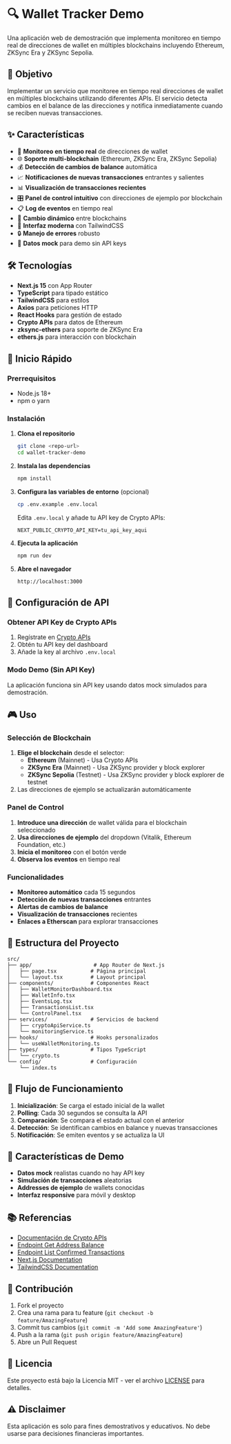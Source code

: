 # 🔍 Wallet Tracker Demo

Una aplicación web de demostración que implementa monitoreo en tiempo real de direcciones de wallet en múltiples blockchains incluyendo Ethereum, ZKSync Era y ZKSync Sepolia.

## 🎯 Objetivo

Implementar un servicio que monitoree en tiempo real direcciones de wallet en múltiples blockchains utilizando diferentes APIs. El servicio detecta cambios en el balance de las direcciones y notifica inmediatamente cuando se reciben nuevas transacciones.

## ✨ Características

- 🔄 **Monitoreo en tiempo real** de direcciones de wallet
- 🌐 **Soporte multi-blockchain** (Ethereum, ZKSync Era, ZKSync Sepolia)
- 💰 **Detección de cambios de balance** automática
- 📈 **Notificaciones de nuevas transacciones** entrantes y salientes
- 📊 **Visualización de transacciones recientes**
- 🎛️ **Panel de control intuitivo** con direcciones de ejemplo por blockchain
- 📋 **Log de eventos** en tiempo real
- 🔄 **Cambio dinámico** entre blockchains
- 🎨 **Interfaz moderna** con TailwindCSS
- 🔒 **Manejo de errores** robusto
- 🧪 **Datos mock** para demo sin API keys

## 🛠️ Tecnologías

- **Next.js 15** con App Router
- **TypeScript** para tipado estático
- **TailwindCSS** para estilos
- **Axios** para peticiones HTTP
- **React Hooks** para gestión de estado
- **Crypto APIs** para datos de Ethereum
- **zksync-ethers** para soporte de ZKSync Era
- **ethers.js** para interacción con blockchain

## 🚀 Inicio Rápido

### Prerrequisitos

- Node.js 18+ 
- npm o yarn

### Instalación

1. **Clona el repositorio**
   ```bash
   git clone <repo-url>
   cd wallet-tracker-demo
   ```

2. **Instala las dependencias**
   ```bash
   npm install
   ```

3. **Configura las variables de entorno** (opcional)
   ```bash
   cp .env.example .env.local
   ```
   
   Edita `.env.local` y añade tu API key de Crypto APIs:
   ```
   NEXT_PUBLIC_CRYPTO_API_KEY=tu_api_key_aqui
   ```

4. **Ejecuta la aplicación**
   ```bash
   npm run dev
   ```

5. **Abre el navegador**
   ```
   http://localhost:3000
   ```

## 🔑 Configuración de API

### Obtener API Key de Crypto APIs

1. Regístrate en [Crypto APIs](https://developers.cryptoapis.io/)
2. Obtén tu API key del dashboard
3. Añade la key al archivo `.env.local`

### Modo Demo (Sin API Key)

La aplicación funciona sin API key usando datos mock simulados para demostración.

## 🎮 Uso

### Selección de Blockchain

1. **Elige el blockchain** desde el selector:
   - **Ethereum** (Mainnet) - Usa Crypto APIs
   - **ZKSync Era** (Mainnet) - Usa ZKSync provider y block explorer
   - **ZKSync Sepolia** (Testnet) - Usa ZKSync provider y block explorer de testnet
2. Las direcciones de ejemplo se actualizarán automáticamente

### Panel de Control

1. **Introduce una dirección** de wallet válida para el blockchain seleccionado
2. **Usa direcciones de ejemplo** del dropdown (Vitalik, Ethereum Foundation, etc.)
3. **Inicia el monitoreo** con el botón verde
4. **Observa los eventos** en tiempo real

### Funcionalidades

- **Monitoreo automático** cada 15 segundos
- **Detección de nuevas transacciones** entrantes
- **Alertas de cambios de balance**
- **Visualización de transacciones** recientes
- **Enlaces a Etherscan** para explorar transacciones

## 📁 Estructura del Proyecto

```
src/
├── app/                    # App Router de Next.js
│   ├── page.tsx           # Página principal
│   └── layout.tsx         # Layout principal
├── components/            # Componentes React
│   ├── WalletMonitorDashboard.tsx
│   ├── WalletInfo.tsx
│   ├── EventsLog.tsx
│   ├── TransactionsList.tsx
│   └── ControlPanel.tsx
├── services/              # Servicios de backend
│   ├── cryptoApiService.ts
│   └── monitoringService.ts
├── hooks/                 # Hooks personalizados
│   └── useWalletMonitoring.ts
├── types/                 # Tipos TypeScript
│   └── crypto.ts
└── config/                # Configuración
    └── index.ts
```

## 🔄 Flujo de Funcionamiento

1. **Inicialización**: Se carga el estado inicial de la wallet
2. **Polling**: Cada 30 segundos se consulta la API
3. **Comparación**: Se compara el estado actual con el anterior
4. **Detección**: Se identifican cambios en balance y nuevas transacciones
5. **Notificación**: Se emiten eventos y se actualiza la UI

## 🧪 Características de Demo

- **Datos mock** realistas cuando no hay API key
- **Simulación de transacciones** aleatorias
- **Addresses de ejemplo** de wallets conocidas
- **Interfaz responsive** para móvil y desktop

## 📚 Referencias

- [Documentación de Crypto APIs](https://developers.cryptoapis.io/)
- [Endpoint Get Address Balance](https://developers.cryptoapis.io/api/blockchain-data/get-address-balance)
- [Endpoint List Confirmed Transactions](https://developers.cryptoapis.io/api/blockchain-data/list-confirmed-transactions-by-address)
- [Next.js Documentation](https://nextjs.org/docs)
- [TailwindCSS Documentation](https://tailwindcss.com/docs)

## 🤝 Contribución

1. Fork el proyecto
2. Crea una rama para tu feature (`git checkout -b feature/AmazingFeature`)
3. Commit tus cambios (`git commit -m 'Add some AmazingFeature'`)
4. Push a la rama (`git push origin feature/AmazingFeature`)
5. Abre un Pull Request

## 📄 Licencia

Este proyecto está bajo la Licencia MIT - ver el archivo [LICENSE](LICENSE) para detalles.

## ⚠️ Disclaimer

Esta aplicación es solo para fines demostrativos y educativos. No debe usarse para decisiones financieras importantes.
